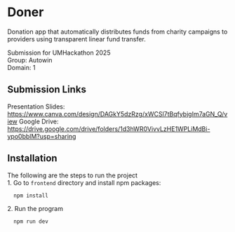 # Doner
Donation app that automatically distributes funds from charity campaigns to providers using transparent linear fund transfer.

Submission for UMHackathon 2025\
Group: Autowin\
Domain: 1

## Submission Links

Presentation Slides: https://www.canva.com/design/DAGkY5dzRzg/xWCSl7tBqfybjgIm7aGN_Q/view
Google Drive: https://drive.google.com/drive/folders/1d3hWR0VivvLzHE1WPLiMdBi-ypo0bblM?usp=sharing



## Installation

The following are the steps to run the project\
1\. Go to ```frontend``` directory and install npm packages:

```bash
  npm install
```

2\. Run the program

```bash
  npm run dev
```